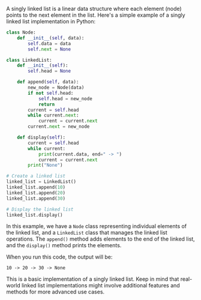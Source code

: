 A singly linked list is a linear data structure where each element (node) points to the next element in the list. Here's a simple example of a singly linked list implementation in Python:

```python
class Node:
    def __init__(self, data):
        self.data = data
        self.next = None

class LinkedList:
    def __init__(self):
        self.head = None

    def append(self, data):
        new_node = Node(data)
        if not self.head:
            self.head = new_node
            return
        current = self.head
        while current.next:
            current = current.next
        current.next = new_node

    def display(self):
        current = self.head
        while current:
            print(current.data, end=" -> ")
            current = current.next
        print("None")

# Create a linked list
linked_list = LinkedList()
linked_list.append(10)
linked_list.append(20)
linked_list.append(30)

# Display the linked list
linked_list.display()
```

In this example, we have a `Node` class representing individual elements of the linked list, and a `LinkedList` class that manages the linked list operations. The `append()` method adds elements to the end of the linked list, and the `display()` method prints the elements.

When you run this code, the output will be:

```
10 -> 20 -> 30 -> None
```

This is a basic implementation of a singly linked list. Keep in mind that real-world linked list implementations might involve additional features and methods for more advanced use cases.
